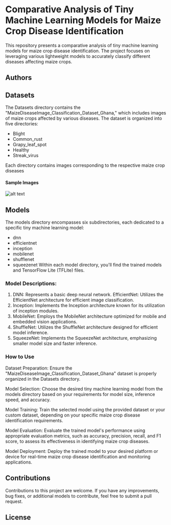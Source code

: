 # Comparative Analysis of Tiny Machine Learning Models for Maize Crop Disease Identification

This repository presents a comparative analysis of tiny machine learning models for maize crop disease identification. The project focuses on leveraging various lightweight models to accurately classify different diseases affecting maize crops.

## Authors

## Datasets
The Datasets directory contains the "MaizeDiseaseImage_Classification_Dataset_Ghana," which includes images of maize crops affected by various diseases. The dataset is organized into five directories:

* Blight
* Common_rust
* Grapy_leaf_spot
* Healthy
* Streak_virus

Each directory contains images corresponding to the respective maize crop diseases

#### Sample Images
![alt text](hhttps://github.com/Fortune-Labs/Comparative_Analysis_of_Tiny_Machine-Learning_Models_for_Maize_Crop_Disease_Identification/blob/master/images/leaves.png?raw=true)

## Models
The models directory encompasses six subdirectories, each dedicated to a specific tiny machine learning model:

* dnn
* efficientnet
* inception
* mobilenet
* shufflenet
* squeezenet
Within each model directory, you'll find the trained models and TensorFlow Lite (TFLite) files.

### Model Descriptions:
1. DNN: Represents a basic deep neural network.
EfficientNet: Utilizes the EfficientNet architecture for efficient image classification.
2. Inception: Implements the Inception architecture known for its utilization of inception modules.
3. MobileNet: Employs the MobileNet architecture optimized for mobile and embedded vision applications.
4. ShuffleNet: Utilizes the ShuffleNet architecture designed for efficient model inference.
5. SqueezeNet: Implements the SqueezeNet architecture, emphasizing smaller model size and faster inference.
### How to Use
Dataset Preparation: Ensure the "MaizeDiseaseImage_Classification_Dataset_Ghana" dataset is properly organized in the Datasets directory.

Model Selection: Choose the desired tiny machine learning model from the models directory based on your requirements for model size, inference speed, and accuracy.

Model Training: Train the selected model using the provided dataset or your custom dataset, depending on your specific maize crop disease identification requirements.

Model Evaluation: Evaluate the trained model's performance using appropriate evaluation metrics, such as accuracy, precision, recall, and F1 score, to assess its effectiveness in identifying maize crop diseases.

Model Deployment: Deploy the trained model to your desired platform or device for real-time maize crop disease identification and monitoring applications.

## Contributions
Contributions to this project are welcome. If you have any improvements, bug fixes, or additional models to contribute, feel free to submit a pull request.

## License